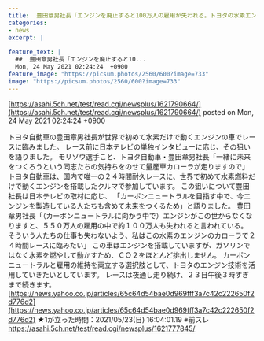 ```yaml
---
title:  豊田章男社長「エンジンを廃止すると100万人の雇用が失われる。トヨタの水素エンジンで日本の雇用を守る」★6  
categories:
- news
excerpt: |
  
feature_text: |
  ##  豊田章男社長「エンジンを廃止すると10...
  Mon, 24 May 2021 02:24:24  +0900
feature_image: "https://picsum.photos/2560/600?image=733"
image: "https://picsum.photos/2560/600?image=733"
---
```


[https://asahi.5ch.net/test/read.cgi/newsplus/1621790664/](https://asahi.5ch.net/test/read.cgi/newsplus/1621790664/)
posted on Mon, 24 May 2021 02:24:24  +0900

<!--more-->

トヨタ自動車の豊田章男社長が世界で初めて水素だけで動くエンジンの車でレースに臨みました。 レース前に日本テレビの単独インタビューに応じ、その狙いを語りました。 モリゾウ選手こと、トヨタ自動車・豊田章男社長「一緒に未来をつくろうという同志たちの気持ちをのせて量産車カローラが走りますので」 トヨタ自動車は、国内で唯一の２４時間耐久レースに、世界で初めて水素燃料だけで動くエンジンを搭載したクルマで参加しています。 この狙いについて豊田社長は日本テレビの取材に応じ、 「カーボンニュートラルを目指す中で、今エンジンを製造している人たちも含めて未来をつくるため」と語りました。 豊田章男社長「（カーボンニュートラルに向かう中で）エンジンがこの世からなくなりますと、５５０万人の雇用の中で約１００万人も失われると言われている。 そういう人たちの仕事も失わないよう、私はこの水素のエンジンのカローラで２４時間レースに臨みたい」 この車はエンジンを搭載していますが、ガソリンではなく水素を燃やして動かすため、ＣＯ２をほとんど排出しません。 カーボンニュートラルと雇用の維持を両立する選択肢として、トヨタのエンジン技術を活用していきたいとしています。 レースは夜通し走り続け、２３日午後３時すぎまで続きます。 [https://news.yahoo.co.jp/articles/65c64d54bae0d969fff3a7c42c222650f2d776d2](https://news.yahoo.co.jp/articles/65c64d54bae0d969fff3a7c42c222650f2d776d2) ★1が立った時間：2021/05/23(日) 16:04:01.19 ※前スレ https://asahi.5ch.net/test/read.cgi/newsplus/1621777845/
